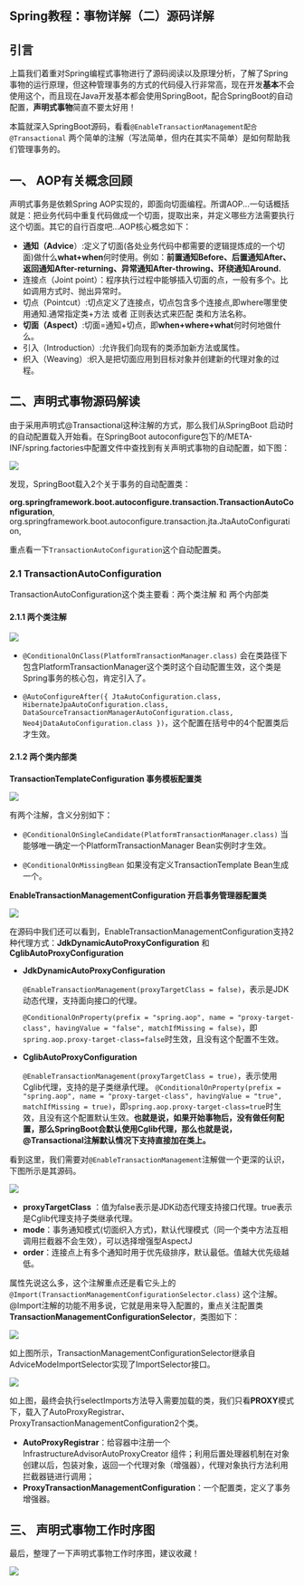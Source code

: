 ## Spring教程：事物详解（二）源码详解



## 引言



上篇我们着重对Spring编程式事物进行了源码阅读以及原理分析，了解了Spring事物的运行原理，但这种管理事务的方式的代码侵入行非常高，现在开发**基本**不会使用这个，而且现在Java开发基本都会使用SpringBoot，配合SpringBoot的自动配置，**声明式事物**简直不要太好用！

本篇就深入SpringBoot源码，看看`@EnableTransactionManagement配合@Transactional` 两个简单的注解（写法简单，但内在其实不简单）是如何帮助我们管理事务的。



## 一、 AOP有关概念回顾

声明式事务是依赖Spring AOP实现的，即面向切面编程。所谓AOP...一句话概括就是：把业务代码中重复代码做成一个切面，提取出来，并定义哪些方法需要执行这个切面。其它的自行百度吧...AOP核心概念如下：

- **通知（Advice**）:定义了切面(各处业务代码中都需要的逻辑提炼成的一个切面)做什么**what+when**何时使用。例如：**前置通知Before、后置通知After、返回通知After-returning、异常通知After-throwing、环绕通知Around.**
- 连接点（Joint point）：程序执行过程中能够插入切面的点，一般有多个。比如调用方式时、抛出异常时。
- 切点（Pointcut）:切点定义了连接点，切点包含多个连接点,即where哪里使用通知.通常指定类+方法 或者 正则表达式来匹配 类和方法名称。
- **切面（Aspect）**:切面=通知+切点，即**when+where+what**何时何地做什么。
- 引入（Introduction）:允许我们向现有的类添加新方法或属性。
- 织入（Weaving）:织入是把切面应用到目标对象并创建新的代理对象的过程。



##  二、声明式事物源码解读

由于采用声明式@Transactional这种注解的方式，那么我们从SpringBoot 启动时的自动配置载入开始看。在SpringBoot autoconfigure包下的/META-INF/spring.factories中配置文件中查找到有关声明式事物的自动配置，如下图：

![](https://image.easyblog.top/%E6%88%AA%E5%B1%8F2021-08-04%20%E4%B8%8B%E5%8D%887.37.13.png)

发现，SpringBoot载入2个关于事务的自动配置类： 

**org.springframework.boot.autoconfigure.transaction.TransactionAutoConfiguration**,
org.springframework.boot.autoconfigure.transaction.jta.JtaAutoConfiguration,

重点看一下`TransactionAutoConfiguration`这个自动配置类。

### 2.1  TransactionAutoConfiguration

TransactionAutoConfiguration这个类主要看：两个类注解 和 两个内部类

#### 2.1.1 两个类注解

![](https://image.easyblog.top/%E6%88%AA%E5%B1%8F2021-08-04%20%E4%B8%8B%E5%8D%887.52.08.png)

* `@ConditionalOnClass(PlatformTransactionManager.class)` 会在类路径下包含PlatformTransactionManager这个类时这个自动配置生效，这个类是Spring事务的核心包，肯定引入了。

* `@AutoConfigureAfter({ JtaAutoConfiguration.class, HibernateJpaAutoConfiguration.class, DataSourceTransactionManagerAutoConfiguration.class, Neo4jDataAutoConfiguration.class })`，这个配置在括号中的4个配置类后才生效。

#### 2.1.2 两个类内部类

**TransactionTemplateConfiguration 事务模板配置类**

![](https://image.easyblog.top/%E6%88%AA%E5%B1%8F2021-08-04%20%E4%B8%8B%E5%8D%887.55.00.png)

有两个注解，含义分别如下：

* `@ConditionalOnSingleCandidate(PlatformTransactionManager.class)`  当能够唯一确定一个PlatformTransactionManager Bean实例时才生效。

* `@ConditionalOnMissingBean`  如果没有定义TransactionTemplate Bean生成一个。

**EnableTransactionManagementConfiguration  开启事务管理器配置类**

![](https://image.easyblog.top/%E6%88%AA%E5%B1%8F2021-08-04%20%E4%B8%8B%E5%8D%887.58.46.png)

在源码中我们还可以看到，EnableTransactionManagementConfiguration支持2种代理方式：**JdkDynamicAutoProxyConfiguration** 和 **CglibAutoProxyConfiguration**

- **JdkDynamicAutoProxyConfiguration**

  `@EnableTransactionManagement(proxyTargetClass = false)`，表示是JDK动态代理，支持面向接口的代理。

  `@ConditionalOnProperty(prefix = "spring.aop", name = "proxy-target-class", havingValue = "false", matchIfMissing = false)`，即`spring.aop.proxy-target-class=false`时生效，且没有这个配置不生效。



- **CglibAutoProxyConfiguration**

  `@EnableTransactionManagement(proxyTargetClass = true)`，表示使用Cglib代理，支持的是子类继承代理。
  `@ConditionalOnProperty(prefix = "spring.aop", name = "proxy-target-class", havingValue = "true", matchIfMissing = true)`，即`spring.aop.proxy-target-class=true`时生效，且没有这个配置默认生效。**也就是说，如果开始事物后，没有做任何配置，那么SpringBoot会默认使用Cglib代理，那么也就是说，@Transactional注解默认情况下支持直接加在类上。**

看到这里，我们需要对`@EnableTransactionManagement`注解做一个更深的认识，下图所示是其源码。

![](https://image.easyblog.top/%E6%88%AA%E5%B1%8F2021-08-05%20%E4%B8%8A%E5%8D%889.11.22.png)

* **proxyTargetClass** ：值为false表示是JDK动态代理支持接口代理。true表示是Cglib代理支持子类继承代理。
* **mode**：事务通知模式(切面织入方式)，默认代理模式（同一个类中方法互相调用拦截器不会生效），可以选择增强型AspectJ
* **order**：连接点上有多个通知时用于优先级排序，默认最低。值越大优先级越低。

属性先说这么多，这个注解重点还是看它头上的`@Import(TransactionManagementConfigurationSelector.class)` 这个注解。@Import注解的功能不用多说，它就是用来导入配置的，重点关注配置类**TransactionManagementConfigurationSelector**，类图如下：

![](https://image.easyblog.top/%E6%88%AA%E5%B1%8F2021-08-05%20%E4%B8%8A%E5%8D%889.58.18.png)

如上图所示，TransactionManagementConfigurationSelector继承自AdviceModeImportSelector实现了ImportSelector接口。

![](https://image.easyblog.top/%E6%88%AA%E5%B1%8F2021-08-05%20%E4%B8%8A%E5%8D%8810.00.22.png)

如上图，最终会执行selectImports方法导入需要加载的类，我们只看**PROXY**模式下，载入了AutoProxyRegistrar、ProxyTransactionManagementConfiguration2个类。

- **AutoProxyRegistrar**：给容器中注册一个 InfrastructureAdvisorAutoProxyCreator 组件；利用后置处理器机制在对象创建以后，包装对象，返回一个代理对象（增强器），代理对象执行方法利用拦截器链进行调用；
- **ProxyTransactionManagementConfiguration**：一个配置类，定义了事务增强器。









## 三、 声明式事物工作时序图

最后，整理了一下声明式事物工作时序图，建议收藏！

![](https://image.easyblog.top/584866-20180925191041500-2119850677.jpg)
